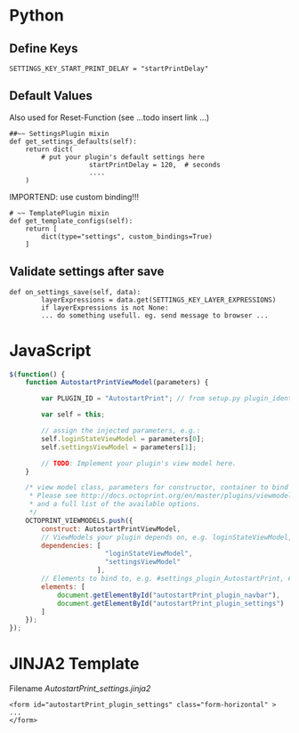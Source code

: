 # Python

## Define Keys

`SETTINGS_KEY_START_PRINT_DELAY = "startPrintDelay"`

## Default Values
Also used for Reset-Function (see ...todo insert link ...)

	##~~ SettingsPlugin mixin
	def get_settings_defaults(self):
		return dict(
			# put your plugin's default settings here
                        startPrintDelay = 120,  # seconds
                        ....
		)



IMPORTEND: use custom binding!!!

    # ~~ TemplatePlugin mixin
    def get_template_configs(self):
        return [
            dict(type="settings", custom_bindings=True)
        ]


## Validate settings after save

```
def on_settings_save(self, data):
        layerExpressions = data.get(SETTINGS_KEY_LAYER_EXPRESSIONS)
        if layerExpressions is not None:
        ... do something usefull. eg. send message to browser ... 
```

# JavaScript
```javascript
$(function() {
    function AutostartPrintViewModel(parameters) {

        var PLUGIN_ID = "AutostartPrint"; // from setup.py plugin_identifier

        var self = this;

        // assign the injected parameters, e.g.:
        self.loginStateViewModel = parameters[0];
        self.settingsViewModel = parameters[1];

        // TODO: Implement your plugin's view model here.
    }

    /* view model class, parameters for constructor, container to bind to
     * Please see http://docs.octoprint.org/en/master/plugins/viewmodels.html#registering-custom-viewmodels for more details
     * and a full list of the available options.
     */
    OCTOPRINT_VIEWMODELS.push({
        construct: AutostartPrintViewModel,
        // ViewModels your plugin depends on, e.g. loginStateViewModel, settingsViewModel, ...
        dependencies: [
                        "loginStateViewModel",
                        "settingsViewModel"
                      ],
        // Elements to bind to, e.g. #settings_plugin_AutostartPrint, #tab_plugin_AutostartPrint, ...
        elements: [
            document.getElementById("autostartPrint_plugin_navbar"),
            document.getElementById("autostartPrint_plugin_settings")
        ]
    });
});
```

# JINJA2 Template

Filename *AutostartPrint_settings.jinja2*
```
<form id="autostartPrint_plugin_settings" class="form-horizontal" >
...
</form>
```
